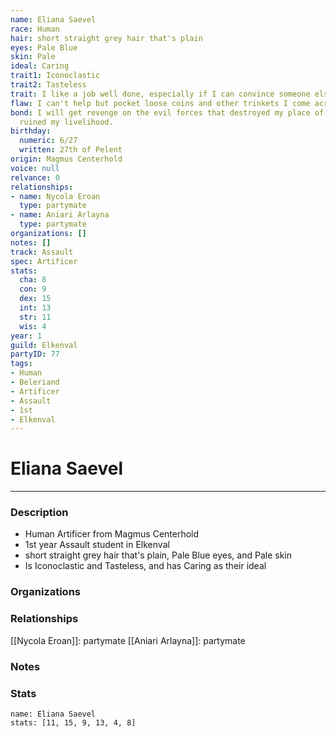```yaml
---
name: Eliana Saevel
race: Human
hair: short straight grey hair that's plain
eyes: Pale Blue
skin: Pale
ideal: Caring
trait1: Iconoclastic
trait2: Tasteless
trait: I like a job well done, especially if I can convince someone else to do it.
flaw: I can't help but pocket loose coins and other trinkets I come across.
bond: I will get revenge on the evil forces that destroyed my place of business and
  ruined my livelihood.
birthday:
  numeric: 6/27
  written: 27th of Pelent
origin: Magmus Centerhold
voice: null
relvance: 0
relationships:
- name: Nycola Eroan
  type: partymate
- name: Aniari Arlayna
  type: partymate
organizations: []
notes: []
track: Assault
spec: Artificer
stats:
  cha: 8
  con: 9
  dex: 15
  int: 13
  str: 11
  wis: 4
year: 1
guild: Elkenval
partyID: 77
tags:
- Human
- Beleriand
- Artificer
- Assault
- 1st
- Elkenval
---
```

# Eliana Saevel
---
### Description
- Human Artificer from Magmus Centerhold
- 1st year Assault student in Elkenval
- short straight grey hair that's plain, Pale Blue eyes, and Pale skin
- Is Iconoclastic and Tasteless, and has Caring as their ideal

### Organizations

### Relationships
[[Nycola Eroan]]: partymate
[[Aniari Arlayna]]: partymate

### Notes

### Stats
```statblock
name: Eliana Saevel
stats: [11, 15, 9, 13, 4, 8]
```